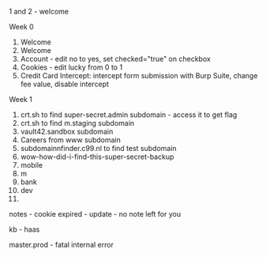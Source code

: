 1 and 2 - welcome

Week 0

1. Welcome
2. Welcome
3. Account - edit no to yes, set checked="true" on checkbox
4. Cookies - edit lucky from 0 to 1
5. Credit Card Intercept: intercept form submission with Burp Suite, change fee value, disable intercept

Week 1

1. crt.sh to find super-secret.admin subdomain - access it to get flag
2. crt.sh to find m.staging subdomain
3. vault42.sandbox subdomain
4. Careers from www subdomain
5. subdomainnfinder.c99.nl to find test subdomain
6. wow-how-did-i-find-this-super-secret-backup
7. mobile
8. m
9. bank
10. dev
11. 

notes - cookie expired - update - no note left for you

kb - haas

master.prod - fatal internal error




